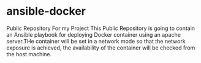 # ansible-docker
Public Repository For my Project
This Public Repository is going to contain an Ansible playbook for deploying Docker container using an apache server.THe container will be set in a network mode so that the network exposure is achieved, the availability of the container will be checked from the host machine.
